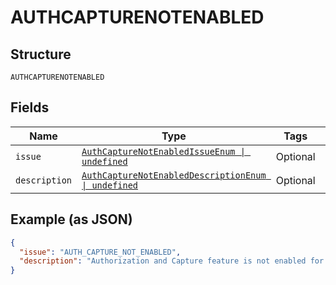 
# AUTHCAPTURENOTENABLED

## Structure

`AUTHCAPTURENOTENABLED`

## Fields

| Name | Type | Tags | Description |
|  --- | --- | --- | --- |
| `issue` | [`AuthCaptureNotEnabledIssueEnum \| undefined`](../../doc/models/auth-capture-not-enabled-issue-enum.md) | Optional | - |
| `description` | [`AuthCaptureNotEnabledDescriptionEnum \| undefined`](../../doc/models/auth-capture-not-enabled-description-enum.md) | Optional | - |

## Example (as JSON)

```json
{
  "issue": "AUTH_CAPTURE_NOT_ENABLED",
  "description": "Authorization and Capture feature is not enabled for the merchant. Make sure that the recipient of the funds is a verified business account."
}
```

